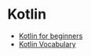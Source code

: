 Kotlin
====

- [Kotlin for beginners](https://www.youtube.com/watch?v=F9UC9DY-vIU)
- [Kotlin Vocabulary](https://www.youtube.com/playlist?list=PLWz5rJ2EKKc_T0fSZc9obnmnWcjvmJdw_)

